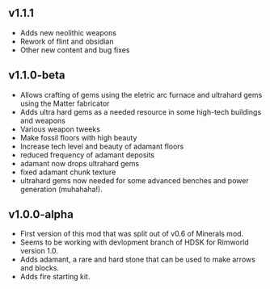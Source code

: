 ## v1.1.1

* Adds new neolithic weapons
* Rework of flint and obsidian
* Other new content and bug fixes

## v1.1.0-beta

* Allows crafting of gems using the eletric arc furnace and ultrahard gems using the Matter fabricator
* Adds ultra hard gems as a needed resource in some high-tech buildings and weapons
* Various weapon tweeks
* Make fossil floors with high beauty
* Increase tech level and beauty of adamant floors
* reduced frequency of adamant deposits
* adamant now drops ultrahard gems
* fixed adamant chunk texture
* ultrahard gems now needed for some advanced benches and power generation (muhahaha!).

## v1.0.0-alpha

* First version of this mod that was split out of v0.6 of Minerals mod. 
* Seems to be working with devlopment branch of HDSK for Rimworld version 1.0.
* Adds adamant, a rare and hard stone that can be used to make arrows and blocks.
* Adds fire starting kit. 